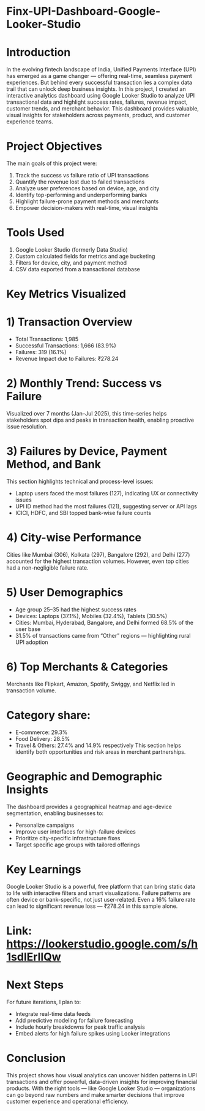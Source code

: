 # Finx-UPI-Dashboard-Google-Looker-Studio

# Introduction
In the evolving fintech landscape of India, Unified Payments Interface (UPI) has emerged as a game changer — offering real-time, seamless payment experiences. But behind every successful transaction lies a complex data trail that can unlock deep business insights.
In this project, I created an interactive analytics dashboard using Google Looker Studio to analyze UPI transactional data and highlight success rates, failures, revenue impact, customer trends, and merchant behavior. This dashboard provides valuable, visual insights for stakeholders across payments, product, and customer experience teams.

# Project Objectives
The main goals of this project were:
1) Track the success vs failure ratio of UPI transactions
2) Quantify the revenue lost due to failed transactions
3) Analyze user preferences based on device, age, and city
4) Identify top-performing and underperforming banks
5) Highlight failure-prone payment methods and merchants
6) Empower decision-makers with real-time, visual insights

# Tools Used
1) Google Looker Studio (formerly Data Studio)
2) Custom calculated fields for metrics and age bucketing
3) Filters for device, city, and payment method
4) CSV data exported from a transactional database

# Key Metrics Visualized
# 1) Transaction Overview
- Total Transactions: 1,985
- Successful Transactions: 1,666 (83.9%)
- Failures: 319 (16.1%)
- Revenue Impact due to Failures: ₹278.24
  
# 2) Monthly Trend: Success vs Failure
Visualized over 7 months (Jan–Jul 2025), this time-series helps stakeholders spot dips and peaks in transaction health, enabling proactive issue resolution.

# 3) Failures by Device, Payment Method, and Bank
This section highlights technical and process-level issues:
- Laptop users faced the most failures (127), indicating UX or connectivity issues
- UPI ID method had the most failures (121), suggesting server or API lags
- ICICI, HDFC, and SBI topped bank-wise failure counts

# 4) City-wise Performance
Cities like Mumbai (306), Kolkata (297), Bangalore (292), and Delhi (277) accounted for the highest transaction volumes. However, even top cities had a non-negligible failure rate.

# 5) User Demographics
- Age group 25–35 had the highest success rates
- Devices: Laptops (37.1%), Mobiles (32.4%), Tablets (30.5%)
- Cities: Mumbai, Hyderabad, Bangalore, and Delhi formed 68.5% of the user base
- 31.5% of transactions came from “Other” regions — highlighting rural UPI adoption

# 6) Top Merchants & Categories
Merchants like Flipkart, Amazon, Spotify, Swiggy, and Netflix led in transaction volume.
# Category share:
- E-commerce: 29.3%
- Food Delivery: 28.5%
- Travel & Others: 27.4% and 14.9% respectively
This section helps identify both opportunities and risk areas in merchant partnerships.

# Geographic and Demographic Insights
The dashboard provides a geographical heatmap and age-device segmentation, enabling businesses to:
- Personalize campaigns
- Improve user interfaces for high-failure devices
- Prioritize city-specific infrastructure fixes
- Target specific age groups with tailored offerings
  
# Key Learnings
Google Looker Studio is a powerful, free platform that can bring static data to life with interactive filters and smart visualizations.
Failure patterns are often device or bank-specific, not just user-related.
Even a 16% failure rate can lead to significant revenue loss — ₹278.24 in this sample alone.

# Link: https://lookerstudio.google.com/s/h1sdlErllQw

# Next Steps
For future iterations, I plan to:
- Integrate real-time data feeds
- Add predictive modeling for failure forecasting
- Include hourly breakdowns for peak traffic analysis
- Embed alerts for high failure spikes using Looker integrations

# Conclusion
This project shows how visual analytics can uncover hidden patterns in UPI transactions and offer powerful, data-driven insights for improving financial products. With the right tools — like Google Looker Studio — organizations can go beyond raw numbers and make smarter decisions that improve customer experience and operational efficiency.
